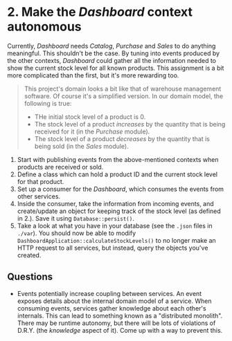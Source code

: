 # 2. Make the *Dashboard* context autonomous

Currently, *Dashboard* needs *Catalog*, *Purchase* and *Sales* to do anything meaningful. This shouldn't be the case. By tuning into events produced by the other contexts, *Dashboard* could gather all the information needed to show the current stock level for all known products. This assignment is a bit more complicated than the first, but it's more rewarding too.

> This project's domain looks a bit like that of warehouse management software. Of course it's a simplified version. In our domain model, the following is true: 
>
> - THe initial stock level of a product is 0.
> - The stock level of a product *increases* by the quantity that is being received for it (in the *Purchase* module).
> - The stock level of a product *decreases* by the quantity that is being sold (in the *Sales* module).

1. Start with publishing events from the above-mentioned contexts when products are received or sold.
2. Define a class which can hold a product ID and the current stock level for that product.
3. Set up a consumer for the *Dashboard*, which consumes the events from other services.
4. Inside the consumer, take the information from incoming events, and create/update an object for keeping track of the stock level (as defined in 2.). Save it using `Database::persist()`.
5. Take a look at what you have in your database (see the `.json` files in `./var`). You should now be able to modify `DashboardApplication::calculateStockLevels()` to no longer make an HTTP request to all services, but instead, query the objects you've created. 

## Questions

- Events potentially increase coupling between services. An event exposes details about the internal domain model of a service. When consuming events, services gather knowledge about each other's internals. This can lead to something known as a "distributed monolith". There may be runtime autonomy, but there will be lots of violations of D.R.Y. (the *knowledge* aspect of it). Come up with a way to prevent this.
